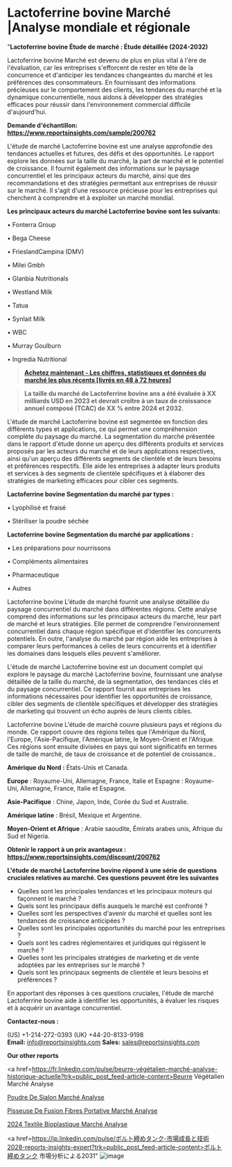 # Lactoferrine bovine Marché |Analyse mondiale et régionale

"<strong>Lactoferrine bovine Étude de marché : Étude détaillée (2024-2032)</strong>

Lactoferrine bovine Marché est devenu de plus en plus vital à l'ère de l'évaluation, car les entreprises s'efforcent de rester en tête de la concurrence et d'anticiper les tendances changeantes du marché et les préférences des consommateurs. En fournissant des informations précieuses sur le comportement des clients, les tendances du marché et la dynamique concurrentielle, nous aidons à développer des stratégies efficaces pour réussir dans l'environnement commercial difficile d'aujourd'hui.

<strong>Demande d'échantillon: <a href=https://www.reportsinsights.com/sample/200762>https://www.reportsinsights.com/sample/200762</a></strong>

L'étude de marché Lactoferrine bovine est une analyse approfondie des tendances actuelles et futures, des défis et des opportunités. Le rapport explore les données sur la taille du marché, la part de marché et le potentiel de croissance. Il fournit également des informations sur le paysage concurrentiel et les principaux acteurs du marché, ainsi que des recommandations et des stratégies permettant aux entreprises de réussir sur le marché. Il s'agit d'une ressource précieuse pour les entreprises qui cherchent à comprendre et à exploiter un marché mondial.

<strong>Les principaux acteurs du marché Lactoferrine bovine sont les suivants:</strong>

• Fonterra Group

• Bega Cheese

• FrieslandCampina (DMV)

• Milei Gmbh

• Glanbia Nutritionals

• Westland Milk

• Tatua

• Synlait Milk

• WBC

• Murray Goulburn

• Ingredia Nutritional
<blockquote><a href=https://www.reportsinsights.com/buynow/200762><span style=text-decoration: underline;><strong>Achetez maintenant - Les chiffres, statistiques et données du marché les plus récents [livrés en 48 à 72 heures]</strong></span></a></blockquote>
<blockquote><span style=text-decoration: underline;><strong>La taille du marché de Lactoferrine bovine ans a été évaluée à XX milliards USD en 2023 et devrait croître à un taux de croissance annuel composé (TCAC) de XX % entre 2024 et 2032.</strong></span></blockquote>
L'étude de marché Lactoferrine bovine est segmentée en fonction des différents types et applications, ce qui permet une compréhension complète du paysage du marché. La segmentation du marché présentée dans le rapport d'étude donne un aperçu des différents produits et services proposés par les acteurs du marché et de leurs applications respectives, ainsi qu'un aperçu des différents segments de clientèle et de leurs besoins et préférences respectifs. Elle aide les entreprises à adapter leurs produits et services à des segments de clientèle spécifiques et à élaborer des stratégies de marketing efficaces pour cibler ces segments.

<strong>Lactoferrine bovine Segmentation du marché par types :</strong>

• Lyophilisé et fraisé

• Stériliser la poudre séchée

<strong>Lactoferrine bovine Segmentation du marché par applications :</strong>

• Les préparations pour nourrissons

• Compléments alimentaires

• Pharmaceutique

• Autres

Lactoferrine bovine L'étude de marché fournit une analyse détaillée du paysage concurrentiel du marché dans différentes régions. Cette analyse comprend des informations sur les principaux acteurs du marché, leur part de marché et leurs stratégies. Elle permet de comprendre l'environnement concurrentiel dans chaque région spécifique et d'identifier les concurrents potentiels. En outre, l'analyse du marché par région aide les entreprises à comparer leurs performances à celles de leurs concurrents et à identifier les domaines dans lesquels elles peuvent s'améliorer.

L'étude de marché Lactoferrine bovine est un document complet qui explore le paysage du marché Lactoferrine bovine, fournissant une analyse détaillée de la taille du marché, de la segmentation, des tendances clés et du paysage concurrentiel. Ce rapport fournit aux entreprises les informations nécessaires pour identifier les opportunités de croissance, cibler des segments de clientèle spécifiques et développer des stratégies de marketing qui trouvent un écho auprès de leurs clients cibles.

Lactoferrine bovine L'étude de marché couvre plusieurs pays et régions du monde. Ce rapport couvre des régions telles que l'Amérique du Nord, l'Europe, l'Asie-Pacifique, l'Amérique latine, le Moyen-Orient et l'Afrique. Ces régions sont ensuite divisées en pays qui sont significatifs en termes de taille de marché, de taux de croissance et de potentiel de croissance..

<strong>Amérique du Nord :</strong> États-Unis et Canada.

<strong>Europe</strong> : Royaume-Uni, Allemagne, France, Italie et Espagne : Royaume-Uni, Allemagne, France, Italie et Espagne.

<strong>Asie-Pacifique</strong> : Chine, Japon, Inde, Corée du Sud et Australie.

<strong>Amérique latine</strong> : Brésil, Mexique et Argentine.

<strong>Moyen-Orient et Afrique</strong> : Arabie saoudite, Émirats arabes unis, Afrique du Sud et Nigeria.

<strong>Obtenir le rapport à un prix avantageux : <a href=https://www.reportsinsights.com/discount/200762>https://www.reportsinsights.com/discount/200762</a></strong>

<strong>L'étude de marché Lactoferrine bovine répond à une série de questions cruciales relatives au marché. Ces questions peuvent être les suivantes</strong>
<ul>
  <li>Quelles sont les principales tendances et les principaux moteurs qui façonnent le marché ?</li>
  <li>Quels sont les principaux défis auxquels le marché est confronté ?</li>
  <li>Quelles sont les perspectives d'avenir du marché et quelles sont les tendances de croissance anticipées ?</li>
  <li>Quelles sont les principales opportunités du marché pour les entreprises ?</li>
  <li>Quels sont les cadres réglementaires et juridiques qui régissent le marché ?</li>
  <li>Quelles sont les principales stratégies de marketing et de vente adoptées par les entreprises sur le marché ?</li>
  <li>Quels sont les principaux segments de clientèle et leurs besoins et préférences ?</li>
</ul>
En apportant des réponses à ces questions cruciales, l'étude de marché Lactoferrine bovine aide à identifier les opportunités, à évaluer les risques et à acquérir un avantage concurrentiel.

<strong>Contactez-nous :</strong>

(US) +1-214-272-0393
(UK) +44-20-8133-9198
<strong>Email:</strong> <a>info@reportsinsights.com</a>
<strong>Sales:</strong> <a>sales@reportsinsights.com</a>

<strong>Our other reports</strong>

<a href=https://fr.linkedin.com/pulse/beurre-végétalien-marché-analyse-historique-actuelle?trk=public_post_feed-article-content>Beurre Végétalien Marché Analyse</a>

<a href=https://www.linkedin.com/pulse/poudre-de-sialon-march%C3%A9-segmentation-tendances-5xvhf/>Poudre De Sialon Marché Analyse</a>

<a href=https://www.linkedin.com/pulse/%C3%A9pisseuse-de-fusion-fibres-portative-march%C3%A9s-stchf/>Pisseuse De Fusion Fibres Portative Marché Analyse</a>

<a href=https://www.linkedin.com/pulse/2024-textile-bioplastique-march%C3%A9-rapport-sc%C3%A9nario-qa78f/>2024 Textile Bioplastique Marché Analyse</a>

<a href=https://jp.linkedin.com/pulse/ボルト締めタンク-市場成長と技術2028-reports-insights-expert?trk=public_post_feed-article-content>ボルト締めタンク 市場分析による2031</a>"
![image](https://github.com/daminid12/RImarketTech/assets/158430485/d347d3e6-d04b-45e5-98ea-1a3a2bebc345)
